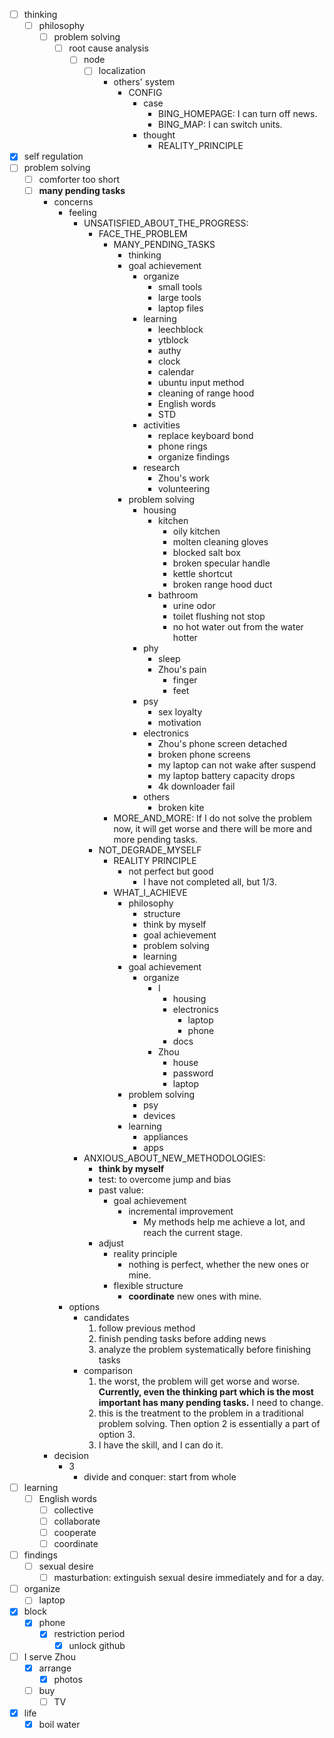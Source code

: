 - [ ] thinking
    - [ ] philosophy
        - [ ] problem solving
            - [ ] root cause analysis
                - [ ] node
                    - [ ] localization
                        - others' system
                            - CONFIG
                                - case
                                    - BING_HOMEPAGE: I can turn off news.
                                    - BING_MAP: I can switch units.
                                - thought
                                    - REALITY_PRINCIPLE
- [x] self regulation
- [ ] problem solving
    - [ ] comforter too short
    - [ ] **many pending tasks**
        - concerns
            - feeling
                - UNSATISFIED_ABOUT_THE_PROGRESS:
                    - FACE_THE_PROBLEM
                        - MANY_PENDING_TASKS
                            - thinking
                            - goal achievement
                                - organize
                                    - small tools
                                    - large tools
                                    - laptop files
                                - learning
                                    - leechblock
                                    - ytblock
                                    - authy
                                    - clock
                                    - calendar
                                    - ubuntu input method
                                    - cleaning of range hood
                                    - English words
                                    - STD
                                - activities
                                    - replace keyboard bond
                                    - phone rings
                                    - organize findings
                                - research
                                    - Zhou's work
                                    - volunteering
                            - problem solving
                                - housing
                                    - kitchen
                                        - oily kitchen
                                        - molten cleaning gloves
                                        - blocked salt box
                                        - broken specular handle
                                        - kettle shortcut
                                        - broken range hood duct
                                    - bathroom
                                        - urine odor
                                        - toilet flushing not stop
                                        - no hot water out from the water hotter
                                - phy
                                    - sleep
                                    - Zhou's pain
                                        - finger
                                        - feet
                                - psy
                                    - sex loyalty
                                    - motivation
                                - electronics
                                    - Zhou's phone screen detached
                                    - broken phone screens
                                    - my laptop can not wake after suspend
                                    - my laptop battery capacity drops
                                    - 4k downloader fail
                                - others
                                    - broken kite
                        - MORE_AND_MORE: If I do not solve the problem now, it will get worse and there will be more and
                            more pending tasks.
                    - NOT_DEGRADE_MYSELF
                        - REALITY PRINCIPLE
                            - not perfect but good
                                - I have not completed all, but 1/3.
                        - WHAT_I_ACHIEVE
                            - philosophy
                                - structure
                                - think by myself
                                - goal achievement
                                - problem solving
                                - learning
                            - goal achievement
                                - organize
                                    - I
                                        - housing
                                        - electronics
                                            - laptop
                                            - phone
                                        - docs
                                    - Zhou
                                        - house
                                        - password
                                        - laptop
                            - problem solving
                                - psy
                                - devices
                            - learning
                                - appliances
                                - apps
                - ANXIOUS_ABOUT_NEW_METHODOLOGIES:
                    - **think by myself**
                    - test: to overcome jump and bias
                    - past value: 
                        - goal achievement
                            - incremental improvement
                                - My methods help me achieve a lot, and reach the current stage.
                    - adjust
                        - reality principle
                            - nothing is perfect, whether the new ones or mine.
                        - flexible structure
                            - **coordinate** new ones with mine. 
            - options
                - candidates
                    1. follow previous method
                    2. finish pending tasks before adding news
                    3. analyze the problem systematically before finishing tasks
                - comparison
                    1. the worst, the problem will get worse and worse. **Currently, even the thinking part which is the most 
                        important has many pending tasks.** I need to change.
                    2. this is the treatment to the problem in a traditional problem solving. Then option 2 is essentially a part of
                        option 3.
                    3. I have the skill, and I can do it.
        - decision
            - 3
                - divide and conquer: start from whole
- [ ] learning
    - [ ] English words
        - [ ] collective
        - [ ] collaborate
        - [ ] cooperate
        - [ ] coordinate
- [ ] findings
    - [ ] sexual desire
        - [ ] masturbation: extinguish sexual desire immediately and for a day.
- [ ] organize
    - [ ] laptop
- [x] block
    - [x] phone
        - [x] restriction period
            - [x] unlock github
- [ ] I serve Zhou
    - [x] arrange
        - [x] photos
    - [ ] buy
        - [ ] TV
- [x] life
    - [x] boil water